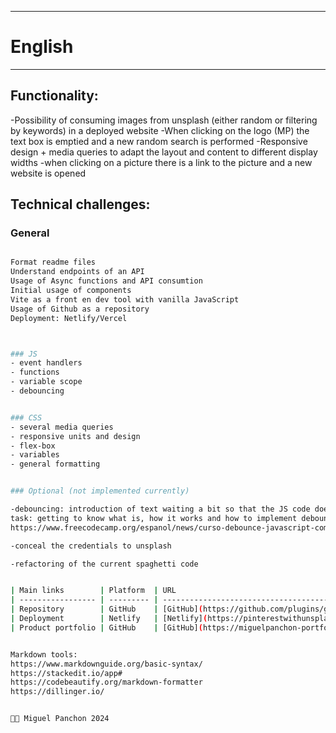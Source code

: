 ********
# English
********

## Functionality:
-Possibility of consuming images from unsplash (either random or filtering by keywords) in a deployed website
-When clicking on the logo (MP) the text box is emptied and a new random search is performed
-Responsive design + media queries to adapt the layout and content to different display widths
-when clicking on a picture there is a link to the picture and a new website is opened


## Technical challenges:
### General
```sh

Format readme files
Understand endpoints of an API
Usage of Async functions and API consumtion
Initial usage of components
Vite as a front en dev tool with vanilla JavaScript 
Usage of Github as a repository
Deployment: Netlify/Vercel



### JS
- event handlers
- functions
- variable scope
- debouncing


### CSS
- several media queries
- responsive units and design
- flex-box
- variables
- general formatting


### Optional (not implemented currently) 

-debouncing: introduction of text waiting a bit so that the JS code does not perform several lookups using the API.
task: getting to know what is, how it works and how to implement debouncing
https://www.freecodecamp.org/espanol/news/curso-debounce-javascript-como-hacer-que-tu-js-espere/

-conceal the credentials to unsplash

-refactoring of the current spaghetti code


| Main links        | Platform  | URL                                                         |
| ----------------- | --------- | ------------------------------------------------------------|
| Repository        | GitHub    | [GitHub](https://github.com/plugins/github/README.md)       |
| Deployment        | Netlify   | [Netlify](https://pinterestwithunsplash.netlify.app/)       |
| Product portfolio | GitHub    | [GitHub](https://miguelpanchon-portfolio.netlify.app/)      |


Markdown tools:
https://www.markdownguide.org/basic-syntax/
https://stackedit.io/app#
https://codebeautify.org/markdown-formatter
https://dillinger.io/


👨‍💻 Miguel Panchon 2024
